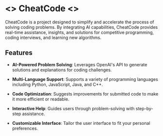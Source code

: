 # <> CheatCode <>

CheatCode is a project designed to simplify and accelerate the process of solving coding problems. 
By integrating AI capabilities, CheatCode provides real-time assistance, insights, and solutions for competitive programming, 
coding interviews, and learning new algorithms.

## Features

- **AI-Powered Problem Solving**: Leverages OpenAI's API to generate solutions and explanations for coding challenges.

- **Multi-Language Support**: Supports a variety of programming languages including Python, JavaScript, Java, and C++.

- **Code Optimization**: Suggests improvements for submitted code to make it more efficient or readable.

- **Interactive Help**: Guides users through problem-solving with step-by-step assistance.

- **Customizable Interface**: Tailor the user interface to fit your personal preferences.
